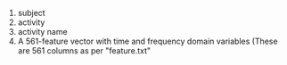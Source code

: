 1. subject
2. activity
3. activity name
4. A 561-feature vector with time and frequency domain variables (These are 561 columns as per "feature.txt" 
